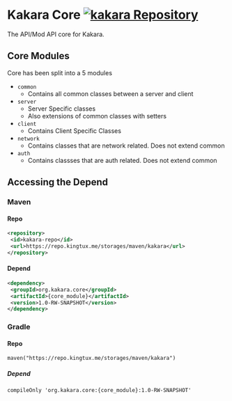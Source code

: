 # Kakara Core  [![kakara Repository](https://repo.kingtux.me/badge/maven/kakara/org/kakara.core/common/badge)](https://repo.kingtux.me/project/maven/kakara/org.kakara.core:common)
The API/Mod API core for Kakara.

## Core Modules
Core has been split into a 5 modules
 - `common`
	 - Contains all common classes between a server and client
 - `server`
	 - Server Specific classes
	 - Also extensions of common classes with setters
 - `client`
	 - Contains Client Specific Classes
 - `network`
	 - Contains classes that are network related. Does not extend common
 - `auth`
	 - Contains classses that are auth related. Does not extend common


## Accessing the Depend
### Maven
#### Repo
```xml
<repository>
 <id>kakara-repo</id>
 <url>https://repo.kingtux.me/storages/maven/kakara</url>
</repository>
```
#### Depend
```xml
<dependency>
 <groupId>org.kakara.core</groupId>
 <artifactId>{core_module}</artifactId>
 <version>1.0-RW-SNAPSHOT</version>
</dependency>
```
### Gradle
#### Repo
```
maven("https://repo.kingtux.me/storages/maven/kakara")
```
##### Depend
```
compileOnly 'org.kakara.core:{core_module}:1.0-RW-SNAPSHOT'
```
